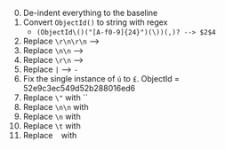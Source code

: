 0. De-indent everything to the baseline
1. Convert `ObjectId()` to string with regex
	- ```(ObjectId\()("[A-f0-9]{24}")(\))(,)? --> $2$4```
2. Replace `\r\n\r\n` --> ` `
3. Replace `\n\n` --> ` `
4. Replace `\r\n` --> ` `
5. Replace `|` --> `-`
6. Fix the single instance of `ú` to `£`. ObjectId = 52e9c3ec549d52b288016ed6
7. Replace `\"` with ``
8. Replace `\n\n` with ` `
9. Replace `\n` with ` `
10. Replace `\t` with ` `
11. Replace ` ` with ` `

